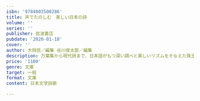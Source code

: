 ```yaml
---
isbn: '9784003500286'
title: 声でたのしむ　美しい日本の詩
volume: ''
series: ''
publisher: 岩波書店
pubdate: '2020-01-18'
cover: ''
author: 大岡信／編集 谷川俊太郎／編集
description: 万葉集から現代詩まで、日本語がもつ深い調べと美しいリズムをそなえた珠玉の作品を精選。
price: '1100'
genre: 文庫
target: 一般
format: 文庫
content: 日本文学詩歌

---
```

